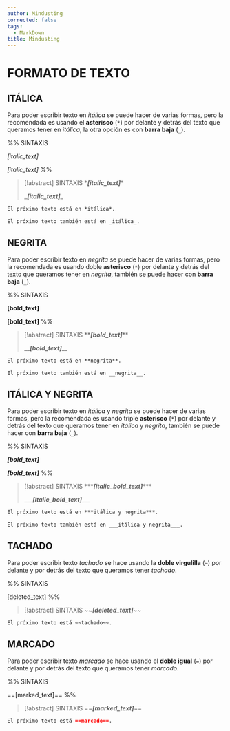 ```yaml
---
author: Mindusting
corrected: false
tags:
  - MarkDown
title: Mindusting
---
```


# FORMATO DE TEXTO

## ITÁLICA

Para poder escribir texto en *itálica* se puede hacer de varias formas, pero la recomendada es usando el **asterisco** (`*`) por delante y detrás del texto que queramos tener en *itálica*, la otra opción es con **barra baja** (`_`).

%%
SINTAXIS

*[italic_text]*

_[italic_text]_
%%

> [!abstract] SINTAXIS
> \*___\[italic_text\]___\*
>
> \_***\[italic_text\]***\_

```md
El próximo texto está en *itálica*.

El próximo texto también está en _itálica_.
```

## NEGRITA

Para poder escribir texto en *negrita* se puede hacer de varias formas, pero la recomendada es usando doble **asterisco** (`*`) por delante y detrás del texto que queramos tener en *negrita*, también se puede hacer con **barra baja** (`_`).

%%
SINTAXIS

**[bold_text]**

__[bold_text]__
%%

> [!abstract] SINTAXIS
> \*\*___\[bold_text\]___\*\*
>
> \_\_***\[bold_text\]***\_\_

```md
El próximo texto está en **negrita**.

El próximo texto también está en __negrita__.
```

## ITÁLICA Y NEGRITA

Para poder escribir texto en *itálica* y *negrita* se puede hacer de varias formas, pero la recomendada es usando triple **asterisco** (`*`) por delante y detrás del texto que queramos tener en *itálica* y *negrita*, también se puede hacer con **barra baja** (`_`).

%%
SINTAXIS

***[bold_text]***

___[bold_text]___
%%

> [!abstract] SINTAXIS
> \*\*\*___\[italic_bold_text\]___\*\*\*
>
> \_\_\_***\[italic_bold_text\]***\_\_\_

```md
El próximo texto está en ***itálica y negrita***.

El próximo texto también está en ___itálica y negrita___.
```

## TACHADO

Para poder escribir texto *tachado* se hace usando la **doble virgulilla** (`~`) por delante y por detrás del texto que queramos tener *tachado*.

%%
SINTAXIS

~~[deleted_text]~~
%%

> [!abstract] SINTAXIS
> \~\~___\[deleted_text\]___\~\~

```md
El próximo texto está ~~tachado~~.
```

## MARCADO

Para poder escribir texto *marcado* se hace usando el **doble igual** (`=`) por delante y por detrás del texto que queramos tener *marcado*.

%%
SINTAXIS

==[marked_text]==
%%

> [!abstract] SINTAXIS
> \=\=___\[marked_text\]___\=\=

```md
El próximo texto está ==marcado==.
```
